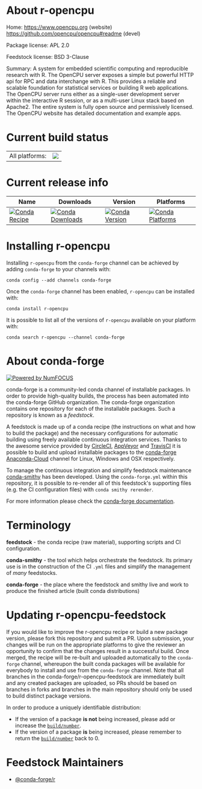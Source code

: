 About r-opencpu
===============

Home: https://www.opencpu.org (website) https://github.com/opencpu/opencpu#readme (devel)

Package license: APL 2.0

Feedstock license: BSD 3-Clause

Summary: A system for embedded scientific computing and reproducible research with R. The OpenCPU server exposes a simple but powerful HTTP api for RPC and data interchange with R. This provides a reliable and scalable foundation for statistical services or  building R web applications. The OpenCPU server runs either as a single-user development server within the interactive R session, or as a multi-user Linux stack based on Apache2.  The entire system is fully open source and permissively licensed. The OpenCPU website has detailed documentation and example apps.



Current build status
====================


<table><tr><td>All platforms:</td>
    <td>
      <a href="https://dev.azure.com/conda-forge/feedstock-builds/_build/latest?definitionId=2383&branchName=master">
        <img src="https://dev.azure.com/conda-forge/feedstock-builds/_apis/build/status/r-opencpu-feedstock?branchName=master">
      </a>
    </td>
  </tr>
</table>

Current release info
====================

| Name | Downloads | Version | Platforms |
| --- | --- | --- | --- |
| [![Conda Recipe](https://img.shields.io/badge/recipe-r--opencpu-green.svg)](https://anaconda.org/conda-forge/r-opencpu) | [![Conda Downloads](https://img.shields.io/conda/dn/conda-forge/r-opencpu.svg)](https://anaconda.org/conda-forge/r-opencpu) | [![Conda Version](https://img.shields.io/conda/vn/conda-forge/r-opencpu.svg)](https://anaconda.org/conda-forge/r-opencpu) | [![Conda Platforms](https://img.shields.io/conda/pn/conda-forge/r-opencpu.svg)](https://anaconda.org/conda-forge/r-opencpu) |

Installing r-opencpu
====================

Installing `r-opencpu` from the `conda-forge` channel can be achieved by adding `conda-forge` to your channels with:

```
conda config --add channels conda-forge
```

Once the `conda-forge` channel has been enabled, `r-opencpu` can be installed with:

```
conda install r-opencpu
```

It is possible to list all of the versions of `r-opencpu` available on your platform with:

```
conda search r-opencpu --channel conda-forge
```


About conda-forge
=================

[![Powered by NumFOCUS](https://img.shields.io/badge/powered%20by-NumFOCUS-orange.svg?style=flat&colorA=E1523D&colorB=007D8A)](http://numfocus.org)

conda-forge is a community-led conda channel of installable packages.
In order to provide high-quality builds, the process has been automated into the
conda-forge GitHub organization. The conda-forge organization contains one repository
for each of the installable packages. Such a repository is known as a *feedstock*.

A feedstock is made up of a conda recipe (the instructions on what and how to build
the package) and the necessary configurations for automatic building using freely
available continuous integration services. Thanks to the awesome service provided by
[CircleCI](https://circleci.com/), [AppVeyor](https://www.appveyor.com/)
and [TravisCI](https://travis-ci.org/) it is possible to build and upload installable
packages to the [conda-forge](https://anaconda.org/conda-forge)
[Anaconda-Cloud](https://anaconda.org/) channel for Linux, Windows and OSX respectively.

To manage the continuous integration and simplify feedstock maintenance
[conda-smithy](https://github.com/conda-forge/conda-smithy) has been developed.
Using the ``conda-forge.yml`` within this repository, it is possible to re-render all of
this feedstock's supporting files (e.g. the CI configuration files) with ``conda smithy rerender``.

For more information please check the [conda-forge documentation](https://conda-forge.org/docs/).

Terminology
===========

**feedstock** - the conda recipe (raw material), supporting scripts and CI configuration.

**conda-smithy** - the tool which helps orchestrate the feedstock.
                   Its primary use is in the construction of the CI ``.yml`` files
                   and simplify the management of *many* feedstocks.

**conda-forge** - the place where the feedstock and smithy live and work to
                  produce the finished article (built conda distributions)


Updating r-opencpu-feedstock
============================

If you would like to improve the r-opencpu recipe or build a new
package version, please fork this repository and submit a PR. Upon submission,
your changes will be run on the appropriate platforms to give the reviewer an
opportunity to confirm that the changes result in a successful build. Once
merged, the recipe will be re-built and uploaded automatically to the
`conda-forge` channel, whereupon the built conda packages will be available for
everybody to install and use from the `conda-forge` channel.
Note that all branches in the conda-forge/r-opencpu-feedstock are
immediately built and any created packages are uploaded, so PRs should be based
on branches in forks and branches in the main repository should only be used to
build distinct package versions.

In order to produce a uniquely identifiable distribution:
 * If the version of a package **is not** being increased, please add or increase
   the [``build/number``](https://conda.io/docs/user-guide/tasks/build-packages/define-metadata.html#build-number-and-string).
 * If the version of a package **is** being increased, please remember to return
   the [``build/number``](https://conda.io/docs/user-guide/tasks/build-packages/define-metadata.html#build-number-and-string)
   back to 0.

Feedstock Maintainers
=====================

* [@conda-forge/r](https://github.com/conda-forge/r/)

